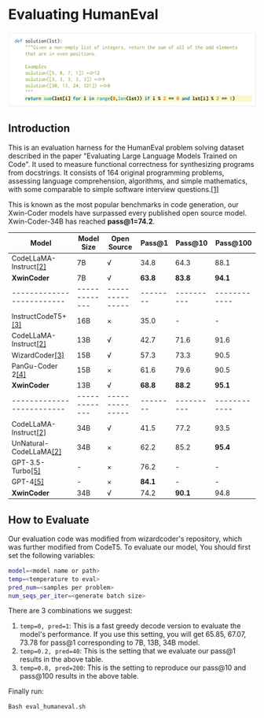 # Evaluating HumanEval

![he demo](../docs/humaneval.png)
## Introduction
This is an evaluation harness for the HumanEval problem solving dataset described in the paper "Evaluating Large Language Models Trained on Code". It used to measure functional correctness for synthesizing programs from docstrings. It consists of 164 original programming problems, assessing language comprehension, algorithms, and simple mathematics, with some comparable to simple software interview questions.[[1]](https://paperswithcode.com/paper/evaluating-large-language-models-trained-on)


This is known as the most popular benchmarks in code generation, our Xwin-Coder models have surpassed every published open source model. Xwin-Coder-34B has reached **pass@1=74.2**. 

| Model | Model Size |  Open Source |  Pass@1 | Pass@10 | Pass@100 |
|----|----|----|----|----|----|
| CodeLLaMA-Instruct[[2]](https://arxiv.org/pdf/2308.12950.pdf) | 7B |  √  | 34.8  | 64.3 | 88.1 |
| **XwinCoder** | 7B |  √  | **63.8**  | **83.8**  | **94.1**  |
|-------------------------|-------------|---------------|--------|----------|------------|
| InstructCodeT5+[[3]](https://arxiv.org/pdf/2305.07922.pdf) | 16B |  ×  | 35.0 | - | - |
| CodeLLaMA-Instruct[[2]](https://arxiv.org/pdf/2308.12950.pdf) | 13B |  √  | 42.7 | 71.6 | 91.6 |
| WizardCoder[[3]](https://arxiv.org/pdf/2306.08568.pdf) | 15B |  √  | 57.3 | 73.3 | 90.5 |
| PanGu-Coder 2[[4]](https://arxiv.org/pdf/2307.14936.pdf) | 15B |  ×  | 61.6  | 79.6 | 90.5 |
| **XwinCoder** | 13B |  √  | **68.8**  | **88.2**  | **95.1** |
|-------------------------|-------------|---------------|--------|----------|------------|
| CodeLLaMA-Instruct[[2]](https://arxiv.org/pdf/2308.12950.pdf) | 34B |  √  | 41.5  | 77.2 | 93.5 |
| UnNatural-CodeLLaMA[[2]](https://arxiv.org/pdf/2308.12950.pdf) | 34B |  ×  | 62.2 | 85.2 | **95.4** |
| GPT-3.5-Turbo[[5]](https://github.com/deepseek-ai/deepseek-coder) | - |  ×  | 76.2  | -  | -  |
| GPT-4[[5]](https://github.com/deepseek-ai/deepseek-coder) | - |  ×  | **84.1**  | -  | -  |
| **XwinCoder** | 34B |  √  | 74.2  | **90.1**  | 94.8  |

## How to Evaluate
Our evaluation code was modified from wizardcoder's repository, which was further modified from CodeT5. To evaluate our model, You should first set the following variables:
```bash
model=<model name or path>
temp=<temperature to eval>
pred_num=<samples per problem>
num_seqs_per_iter=<generate batch size>
```
There are 3 combinations we suggest:
1. `temp=0, pred=1`: This is a fast greedy decode version to evaluate the model's performance. If you use this setting, you will get 65.85, 67.07, 73.78 for pass@1 corresponding to 7B, 13B, 34B model.
2. `temp=0.2, pred=40`: This is the setting that we evaluate our pass@1 results in the above table.
3. `temp=0.8, pred=200`: This is the setting to reproduce our pass@10 and pass@100 results in the above table.

Finally run:
```Bash
Bash eval_humaneval.sh
```